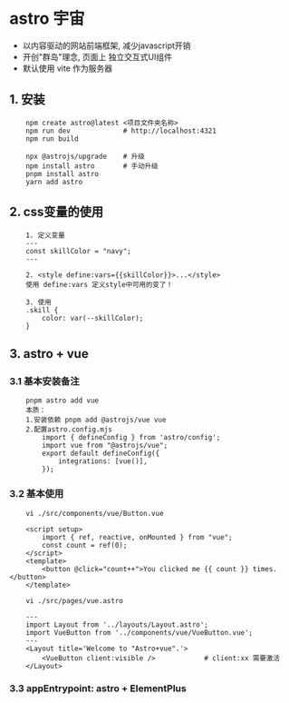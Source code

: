# astro 宇宙

- 以内容驱动的网站前端框架, 减少javascript开销
- 开创"群岛"理念, 页面上 独立交互式UI组件
- 默认使用 vite 作为服务器

## 1. 安装

```text
    npm create astro@latest <项目文件夹名称>
    npm run dev             # http://localhost:4321
    npm run build

    npx @astrojs/upgrade    # 升级
    npm install astro       # 手动升级
    pnpm install astro
    yarn add astro
```

## 2. css变量的使用

```text
    1. 定义变量
    ---
    const skillColor = "navy";
    ---

    2. <style define:vars={{skillColor}}>...</style>
    使用 define:vars 定义style中可用的变了！

    3. 使用
    .skill {
		color: var(--skillColor);
    }
```

## 3. astro + vue

### 3.1 基本安装备注

```text
    pnpm astro add vue
    本质：
    1.安装依赖 pnpm add @astrojs/vue vue
    2.配置astro.config.mjs
        import { defineConfig } from 'astro/config';
        import vue from "@astrojs/vue";
        export default defineConfig({
            integrations: [vue()],
        });
```

### 3.2 基本使用

```text
    vi ./src/components/vue/Button.vue

    <script setup>
        import { ref, reactive, onMounted } from "vue";
        const count = ref(0);
    </script>
    <template>
        <button @click="count++">You clicked me {{ count }} times.</button>
    </template>
```
```text
    vi ./src/pages/vue.astro

    ---
    import Layout from '../layouts/Layout.astro';
    import VueButton from '../components/vue/VueButton.vue';
    ---
    <Layout title='Welcome to "Astro+vue".'>
        <VueButton client:visible />            # client:xx 需要激活
    </Layout>
```

### 3.3 appEntrypoint: astro + ElementPlus

```text
```